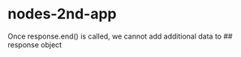 # nodes-2nd-app

Once response.end() is called, we cannot add additional data to ## response object
